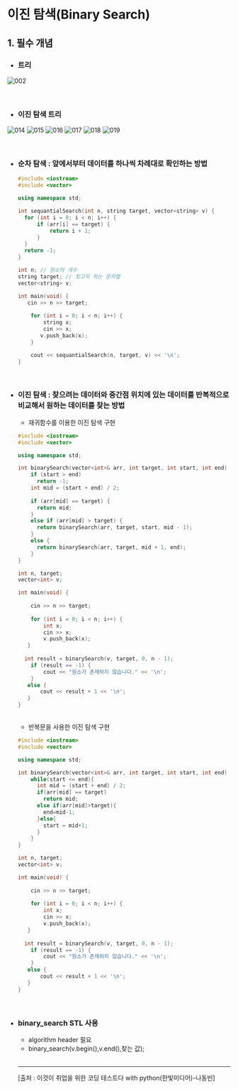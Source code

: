 # 이진 탐색(Binary Search)
## 1. 필수 개념
- ### 트리 
![002](https://user-images.githubusercontent.com/71044190/153856986-00463d32-5cb7-40de-8e17-4c1b219be720.png)

<br>

- ### 이진 탐색 트리

![014](https://user-images.githubusercontent.com/71044190/153856962-6ea921a5-089d-46a7-a6f1-1a4047657aa5.png)
![015](https://user-images.githubusercontent.com/71044190/153857053-0d929218-a140-4256-92a0-ddc05c73e4e6.png)
![016](https://user-images.githubusercontent.com/71044190/153857035-f6b4fb2a-0d18-4fbf-804a-520eca521309.png)
![017](https://user-images.githubusercontent.com/71044190/153857044-2ad102f8-923a-4372-bb64-6a04314cb9dd.png)
![018](https://user-images.githubusercontent.com/71044190/153857048-e824f570-c9e6-46e4-bd7e-cf6b9c4ecbe2.png)
![019](https://user-images.githubusercontent.com/71044190/153857050-f731d192-a84f-420a-9faa-5e3c51887fd9.png)


<br>

- ### 순차 탐색 : 앞에서부터 데이터를 하나씩 차례대로 확인하는 방법
  ```cpp
  #include <iostream>
  #include <vector>

  using namespace std;

  int sequantialSearch(int n, string target, vector<string> v) {
    for (int i = 0; i < n; i++) {
        if (arr[i] == target) {
            return i + 1; 
        }
    }
    return -1; 
  }

  int n; // 원소의 개수
  string target; // 찾고자 하는 문자열
  vector<string> v;

  int main(void) {
     cin >> n >> target;
    
      for (int i = 0; i < n; i++) {
          string x;
          cin >> x;
         v.push_back(x);
      }

      cout << sequantialSearch(n, target, v) << '\n';
  }
  ```
  
  <br>
  
- ### 이진 탐색 : 찾으려는 데이터와 중간점 위치에 있는 데이터를 반복적으로 비교해서 원하는 데이터를 찾는 방법
  - 재귀함수를 이용한 이진 탐색 구현
  ```cpp
  #include <iostream>
  #include <vector>
  
  using namespace std;

  int binarySearch(vector<int>& arr, int target, int start, int end) {
      if (start > end) 
        return -1;
      int mid = (start + end) / 2;
      
      if (arr[mid] == target) {
        return mid;
      }
      else if (arr[mid] > target) { 
        return binarySearch(arr, target, start, mid - 1);
      }
      else {
        return binarySearch(arr, target, mid + 1, end);
      }
  }

  int n, target;
  vector<int> v;

  int main(void) {
    
      cin >> n >> target;
     
      for (int i = 0; i < n; i++) {
          int x;
          cin >> x;
          v.push_back(x);
     }
   
    int result = binarySearch(v, target, 0, n - 1);
      if (result == -1) {
          cout << "원소가 존재하지 않습니다." << '\n';
      }
     else {
         cout << result + 1 << '\n';
     }
  }
  ```
  
  <br>
  
  - 반복문을 사용한 이진 탐색 구현
  ```cpp
  #include <iostream>
  #include <vector>
  
  using namespace std;

  int binarySearch(vector<int>& arr, int target, int start, int end) {
      while(start <= end){
        int mid = (start + end) / 2;
        if(arr[mid] == target)
          return mid;
        else if(arr[mid]>target){
          end=mid-1;
        }else{
          start = mid+1;
        }
      }
  }

  int n, target;
  vector<int> v;

  int main(void) {
    
      cin >> n >> target;
     
      for (int i = 0; i < n; i++) {
          int x;
          cin >> x;
          v.push_back(x);
     }
   
    int result = binarySearch(v, target, 0, n - 1);
      if (result == -1) {
          cout << "원소가 존재하지 않습니다." << '\n';
      }
     else {
         cout << result + 1 << '\n';
     }
  }
  
  ```
  <br>
  
- ### binary_search STL 사용
  - algorithm header 필요
  - binary_search(v.begin(),v.end(),찾는 값);
  
  <br>
  <hr>
  
  [출처 : 이것이 취업을 위한 코딩 테스트다 with python(한빛미디어)-나동빈]
